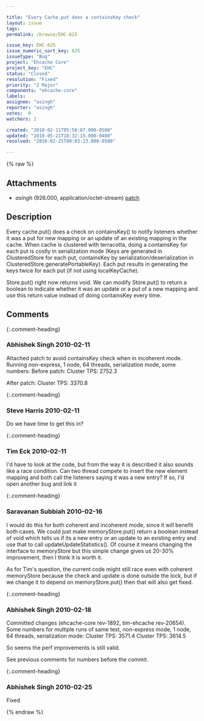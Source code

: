 ```yaml
---

title: "Every Cache.put does a containsKey check"
layout: issue
tags: 
permalink: /browse/EHC-625

issue_key: EHC-625
issue_numeric_sort_key: 625
issuetype: "Bug"
project: "Ehcache Core"
project_key: "EHC"
status: "Closed"
resolution: "Fixed"
priority: "2 Major"
components: "ehcache-core"
labels: 
assignee: "asingh"
reporter: "asingh"
votes:  0
watchers: 2

created: "2010-02-11T05:58:07.000-0500"
updated: "2010-05-21T18:32:15.000-0400"
resolved: "2010-02-25T00:03:23.000-0500"

---
```




{% raw %}


## Attachments
  
* <em>asingh</em> (926.000, application/octet-stream) [patch](/attachments/EHC/EHC-625/patch)
  



## Description

<div markdown="1" class="description">

Every cache.put() does a check on containsKey() to notify listeners whether it was a put for new mapping or an update of an existing mapping in the cache. 
When cache is clustered with terracotta, doing a containsKey for each put is costly in serialization mode (Keys are generated in ClusteredStore for each put, containsKey by serialization/deserialization in ClusteredStore.generatePortableKey). Each put results in generating the keys twice for each put (if not using localKeyCache).

Store.put() right now returns void. We can modify Store.put() to return a boolean to indicate whether it was an update or a put of a new mapping and use this return value instead of doing containsKey every time.

</div>

## Comments


{:.comment-heading}
### **Abhishek Singh** <span class="date">2010-02-11</span>

<div markdown="1" class="comment">

Attached patch to avoid containsKey check when in incoherent mode. Running non-express, 1 node, 64 threads, serialization mode, some numbers:
Before patch:
Cluster TPS: 2752.3

After patch:
Cluster TPS: 3370.8 

</div>


{:.comment-heading}
### **Steve Harris** <span class="date">2010-02-11</span>

<div markdown="1" class="comment">

Do we have time to get this in?

</div>


{:.comment-heading}
### **Tim Eck** <span class="date">2010-02-11</span>

<div markdown="1" class="comment">

I'd have to look at the code, but from the way it is described it also sounds like a race condition. Can two thread compete to insert the new element mapping and both call the listeners saying it was a new entry? If so, I'd open another bug and link it

</div>


{:.comment-heading}
### **Saravanan Subbiah** <span class="date">2010-02-16</span>

<div markdown="1" class="comment">

I would do this for both coherent and incoherent mode, since it will benefit both cases. We could just make memoryStore.put() return a boolean instead of void which tells us if its a new entry or an update to an existing entry and use that to call updateUpdateStatistics(). Of course it means changing the interface to memoryStore but this simple change gives us 20-30% improvement, then I think it is worth it.

As for Tim's question, the current code might still race even with coherent memoryStore because the check and update is done outside the lock, but if we change it to depend on memoryStore.put() then that will also get fixed. 

</div>


{:.comment-heading}
### **Abhishek Singh** <span class="date">2010-02-18</span>

<div markdown="1" class="comment">

Committed changes (ehcache-core rev-1892, tim-ehcache rev-20654).
Some numbers for multiple runs of same test, non-express mode, 1 node, 64 threads, serialization mode:
Cluster TPS: 3571.4
Cluster TPS: 3614.5

So seems the perf improvements is still valid.

See previous comments for numbers before the commit.

</div>


{:.comment-heading}
### **Abhishek Singh** <span class="date">2010-02-25</span>

<div markdown="1" class="comment">

Fixed

</div>



{% endraw %}
